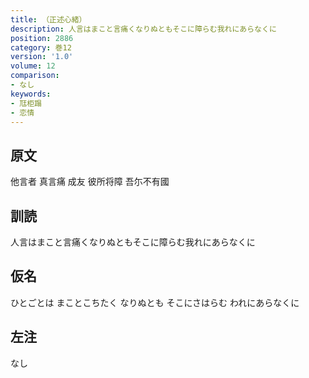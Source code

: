```yaml
---
title: （正述心緒）
description: 人言はまこと言痛くなりぬともそこに障らむ我れにあらなくに
position: 2886
category: 巻12
version: '1.0'
volume: 12
comparison:
- なし
keywords:
- 尫柜蹋
- 恋情
---
```


## 原文

他言者 真言痛 成友 彼所将障 吾尓不有國

## 訓読

人言はまこと言痛くなりぬともそこに障らむ我れにあらなくに

## 仮名

ひとごとは まことこちたく なりぬとも そこにさはらむ われにあらなくに

## 左注

なし
